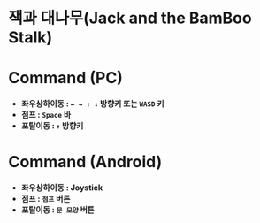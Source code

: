 # 잭과 대나무(Jack and the BamBoo Stalk)

# Command (PC)

* __좌우상하이동 : `← → ↑ ↓` 방향키 또는 `WASD` 키__
* __점프 : `Space` 바__
* __포탈이동 : `↑` 방향키__

# Command (Android)

* __좌우상하이동 : Joystick__
* __점프 : `점프` 버튼__
* __포탈이동 : `문 모양` 버튼__
